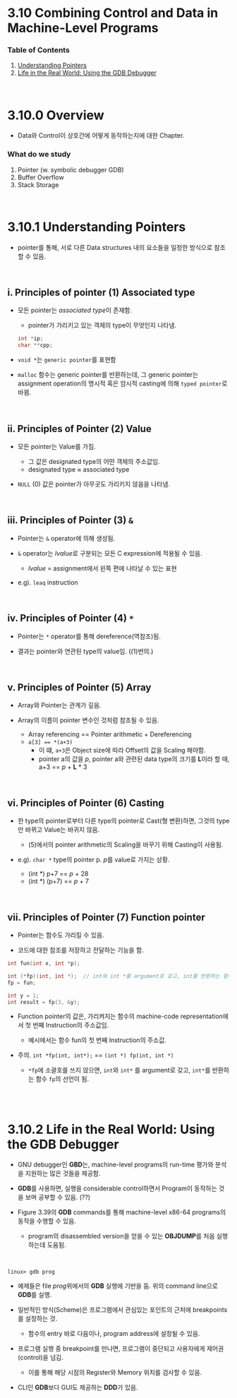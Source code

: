 # 3.10 Combining Control and Data in Machine-Level Programs

### Table of Contents
1. [Understanding Pointers](./CA_3.10.1~3.10.2_Combining_Control_and_Data_in_Machine-Level_Programs.md#3101-understanding-pointers)
2. [Life in the Real World: Using the GDB Debugger](./CA_3.10.1~3.10.2_Combining_Control_and_Data_in_Machine-Level_Programs.md#3102-life-in-the-real-world-using-the-gdb-debugger)

<br>

# 3.10.0 Overview
- Data와 Control이 상호간에 어떻게 동작하는지에 대한 Chapter.

### What do we study
1. Pointer (w. symbolic debugger GDB)
2. Buffer Overflow
3. Stack Storage

<br>

# 3.10.1 Understanding Pointers
- pointer를 통해, 서로 다른 Data structures 내의 요소들을 일정한 방식으로 참조할 수 있음.

<br>

## i. Principles of pointer (1) Associated type
- 모든 pointer는 *associated type*이 존재함.
    - pointer가 가리키고 있는 객체의 type이 무엇인지 나타냄.
    ```c
    int *ip;
    char **cpp;
    ```

- `void *`는 `generic pointer`를 표현함
- `malloc` 함수는 generic pointer를 반환하는데, 그 generic pointer는 assignment operation의 명시적 혹은 암시적 casting에 의해 `typed pointer`로 바뀜.

<br>

## ii. Principles of Pointer (2) Value
- 모든 pointer는 Value를 가짐.
    - 그 값은 designated type의 어떤 객체의 주소값임.
    - designated type $\approx$ associated type

- `NULL` (0) 값은 pointer가 아무곳도 가리키지 않음을 나타냄.

<br>

## iii. Principles of Pointer (3) `&`
- Pointer는 `&` operator에 의해 생성됨.

- `&` operator는 *lvalue*로 구분되는 모든 C expression에 적용될 수 있음.
    - *lvalue* = assignment에서 왼쪽 편에 나타날 수 있는 표현
- e.g). `leaq` instruction

<br>

## iv. Principles of Pointer (4) `*`
- Pointer는 `*` operator를 통해 dereference(역참조)됨.

- 결과는 pointer와 연관된 type의 value임. ((1)번의.)

<br>

## v. Principles of Pointer (5) Array
- Array와 Pointer는 관계가 깊음.

- Array의 이름이 pointer 변수인 것처럼 참조될 수 있음.
    - Array referencing == Pointer arithmetic + Dereferencing
    - `a[3] == *(a+3)`
        - 이 떄, `a+3`은 Object size에 따라 Offset의 값을 Scaling 해야함.
        - pointer a의 값을 *p*, pointer a와 관련된 data type의 크기를 **L**이라 할 때,<br> a+3 == *p* + **L** * 3

<br>

## vi. Principles of Pointer (6) Casting
- 한 type의 pointer로부터 다른 type의 pointer로 Cast(형 변환)하면, 그것의 type만 바뀌고 Value는 바귀지 않음.
    - (5)에서의 pointer arithmetic의 Scaling을 바꾸기 위해 Casting이 사용됨.

- e.g). `char *` type의 pointer p. *p*를 value로 가지는 상황.
    - (int *) p+7 == *p* + 28
    - (int *) (p+7) == *p* + 7

<br>

## vii. Principles of Pointer (7) Function pointer
- Pointer는 함수도 가리킬 수 있음.

- 코드에 대한 참조를 저장하고 전달하는 기능을 함.
```c
int fun(int x, int *p);

int (*fp)(int, int *);  // int와 int *를 argument로 갖고, int를 반환하는 함수를 가리킴.
fp = fun;

int y = 1;
int result = fp(3, &y);
```
- Function pointer의 값은, 가리켜지는 함수의 machine-code representation에서 첫 번째 Instruction의 주소값임.
    - 예시에서는 함수 fun의 첫 번째 Instruction의 주소값.

- 주의. `int *fp(int, int*);` == `(int *) fp(int, int *)`
    - `*fp`에 소괄호를 쓰지 않으면, `int`와 `int*` 를 argument로 갖고, `int*`를 반환하는 함수 `fp`의 선언이 됨.

<br>

<br>

# 3.10.2 Life in the Real World: Using the GDB Debugger
- GNU debugger인 **GBD**는, machine-level programs의 run-time 평가와 분석을 지원하는 많은 것들을 제공함.

- **GDB**를 사용하면, 실행을 considerable control하면서 Program이 동작하는 것을 보며 공부할 수 있음. (??)

- Figure 3.39의 **GDB** commands를 통해 machine-level x86-64 programs의 동작을 수행할 수 있음.
    - program의 disassembled version을 얻을 수 있는 **OBJDUMP**를 처음 실행하는데 도움됨.

<br>

```shell
linux> gdb prog
```
- 예제들은 file *prog*위에서의 **GDB** 실행에 기반을 둠. 위의 command line으로 **GDB**를 실행.

- 일반적인 방식(Scheme)은 프로그램에서 관심있는 포인트의 근처에 breakpoints를 설정하는 것.
    - 함수의 entry 바로 다음이나, program address에 설정될 수 있음.
- 프로그램 실행 중 breakpoint를 만나면, 프로그램이 중단되고 사용자에게 제어권(control)을 넘김.
    - 이를 통해 해당 시점의 Register와 Memory 위치를 검사할 수 있음.

- CLI인 **GDB**보다 GUI도 제공하는 **DDD**가 있음.